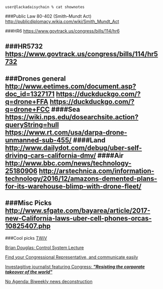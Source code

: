 `user@lackadaisychain % cat shownotes`

###Public Law 80-402 (Smith–Mundt Act)
http://publicdiplomacy.wikia.com/wiki/Smith_Mundt_Act

###HR6
https://www.govtrack.us/congress/bills/114/hr6

###HR5732
https://www.govtrack.us/congress/bills/114/hr5732
---
###Drones general
http://www.eetimes.com/document.asp?doc_id=1327171
https://duckduckgo.com/?q=drone+FFA
https://duckduckgo.com/?q=drone+FCC
####Sea
https://wiki.nps.edu/dosearchsite.action?queryString=hull
https://www.rt.com/usa/darpa-drone-unmanned-sub-455/
####Land
http://www.dailydot.com/debug/uber-self-driving-cars-california-dmv/
####Air
http://www.bbc.com/news/technology-25180906
http://arstechnica.com/information-technology/2016/12/amazons-demented-plans-for-its-warehouse-blimp-with-drone-fleet/
---
###Misc Picks
 http://www.sfgate.com/bayarea/article/2017-new-California-laws-uber-cell-phones-orcas-10825407.php
---
###Cool picks
[TWiV](http://www.microbe.tv/twiv/)

[Brian Douglas: Control System Lecture](https://www.youtube.com/user/ControlLectures)

[Find your Congressional Representative, and communicate easily](https://usecalltoaction.com)

[Investagitive journalist featuring Congress: ***"Resisting the corporate takeover of the world"***](www.congressionaldish.com)

[No Agenda: Biweekly news deconstruction](noagendashow.com)
